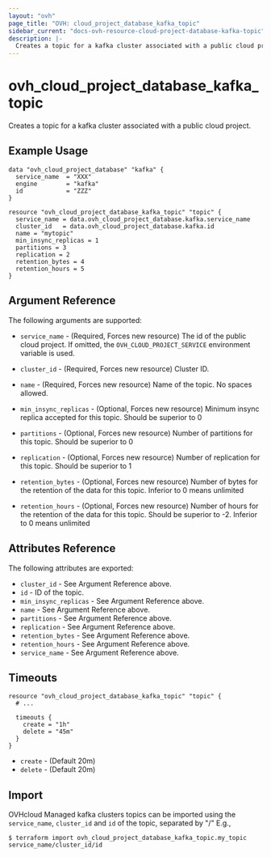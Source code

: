 ```yaml
---
layout: "ovh"
page_title: "OVH: cloud_project_database_kafka_topic"
sidebar_current: "docs-ovh-resource-cloud-project-database-kafka-topic"
description: |-
  Creates a topic for a kafka cluster associated with a public cloud project.
---
```


# ovh_cloud_project_database_kafka_topic

Creates a topic for a kafka cluster associated with a public cloud project.

## Example Usage

```hcl
data "ovh_cloud_project_database" "kafka" {
  service_name  = "XXX"
  engine        = "kafka"
  id            = "ZZZ"
}

resource "ovh_cloud_project_database_kafka_topic" "topic" {
  service_name = data.ovh_cloud_project_database.kafka.service_name
  cluster_id   = data.ovh_cloud_project_database.kafka.id
  name = "mytopic"
  min_insync_replicas = 1
  partitions = 3
  replication = 2
  retention_bytes = 4
  retention_hours = 5
}
```

## Argument Reference

The following arguments are supported:

* `service_name` - (Required, Forces new resource) The id of the public cloud project. If omitted,
  the `OVH_CLOUD_PROJECT_SERVICE` environment variable is used.

* `cluster_id` - (Required, Forces new resource) Cluster ID.

* `name` - (Required, Forces new resource) Name of the topic. No spaces allowed.

* `min_insync_replicas` - (Optional, Forces new resource) Minimum insync replica accepted for this topic. Should be superior to 0

* `partitions` - (Optional, Forces new resource) Number of partitions for this topic. Should be superior to 0

* `replication` - (Optional, Forces new resource) Number of replication for this topic. Should be superior to 1

* `retention_bytes` - (Optional, Forces new resource) Number of bytes for the retention of the data for this topic. Inferior to 0 means unlimited

* `retention_hours` - (Optional, Forces new resource) Number of hours for the retention of the data for this topic. Should be superior to -2. Inferior to 0 means unlimited

## Attributes Reference

The following attributes are exported:

* `cluster_id` - See Argument Reference above.
* `id` - ID of the topic.
* `min_insync_replicas` - See Argument Reference above.
* `name` - See Argument Reference above.
* `partitions` - See Argument Reference above.
* `replication` - See Argument Reference above.
* `retention_bytes` - See Argument Reference above.
* `retention_hours` - See Argument Reference above.
* `service_name` - See Argument Reference above.

## Timeouts

```hcl
resource "ovh_cloud_project_database_kafka_topic" "topic" {
  # ...

  timeouts {
    create = "1h"
    delete = "45m"
  }
}
```
* `create` - (Default 20m)
* `delete` - (Default 20m)

## Import

OVHcloud Managed kafka clusters topics can be imported using the `service_name`, `cluster_id` and `id` of the topic, separated by "/" E.g.,

```
$ terraform import ovh_cloud_project_database_kafka_topic.my_topic service_name/cluster_id/id